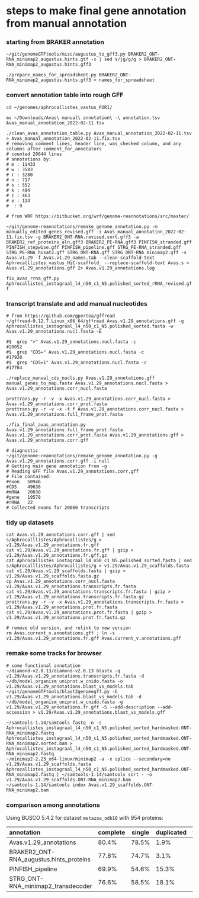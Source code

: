 # steps to make final gene annotation from manual annotation #

### starting from BRAKER annotation ###

`~/git/genomeGTFtools/misc/augustus_to_gff3.py BRAKER2_ONT-RNA_minimap2_augustus.hints.gtf -x | sed s/jg/g/g > BRAKER2_ONT-RNA_minimap2_augustus.hints.gff3`

`./prepare_names_for_spreadsheet.py BRAKER2_ONT-RNA_minimap2_augustus.hints.gff3 > names_for_spreadsheet`

### convert annotation table into rough GFF ###

```
cd ~/genomes/aphrocallistes_vastus_PORI/

mv ~/Downloads/Avas\ manual\ annotation\ -\ annotation.tsv Avas_manual_annotation_2022-02-11.tsv

./clean_avas_annotation_table.py Avas_manual_annotation_2022-02-11.tsv > Avas_manual_annotation_2022-02-11.fix.tsv
# removing comment lines, header line, was_checked column, and any columns after comment_for_annotators
# counted 20644 lines
# annotations by:
# m : 11433
# w : 3583
# r : 3280
# n : 717
# s : 552
# k : 494
# c : 463
# e : 114
#  : 9

# from WRF https://bitbucket.org/wrf/genome-reannotations/src/master/
```

`~/git/genome-reannotations/remake_genome_annotation.py -m manually_edited_genes_revised.gff -i Avas_manual_annotation_2022-02-11.fix.tsv -g BRAKER2_ONT-RNA.revised.sort.gff3 -a BRAKER2_ref_proteins_aln.gff3 BRAKER2_PE-RNA.gff3 PINFISH_stranded.gff PINFISH_stepwise.gff PINFISH_pipeline.gff STRG_PE-RNA_stranded.gff STRG_PE-RNA_hisat2.gff STRG_ONT-RNA.gff STRG_ONT-RNA_minimap2.gff -s Avas.v1.29 -f Avas.v1.29_names.tab --clean-scaffold-text Aphrocalllistes_vastus_HiC-scaffold_ --replace-scaffold-text Avas.s > Avas.v1.29_annotations.gff 2> Avas.v1.29_annotations.log`

`fix_avas_rrna_gff.py Aphrocallistes_instagraal_l4_n50_c1_N5.polished_sorted_rRNA_revised.gff`

### transcript translate and add manual nucleotides ###

```
# from https://github.com/gpertea/gffread
~/gffread-0.12.7.Linux_x86_64/gffread Avas.v1.29_annotations.gff -g Aphrocallistes_instagraal_l4_n50_c1_N5.polished_sorted.fasta -w Avas.v1.29_annotations.nucl.fasta -E

#$  grep ">" Avas.v1.29_annotations.nucl.fasta -c 
#20052
#$  grep "CDS=" Avas.v1.29_annotations.nucl.fasta -c 
#17928
#$  grep "CDS=1" Avas.v1.29_annotations.nucl.fasta -c
#17764

./replace_manual_cds_nucls.py Avas.v1.29_annotations.gff manual_genes_to_map.fasta Avas.v1.29_annotations.nucl.fasta > Avas.v1.29_annotations.corr_nucl.fasta

prottrans.py -r -v -x Avas.v1.29_annotations.corr_nucl.fasta > Avas.v1.29_annotations.corr_prot.fasta
prottrans.py -r -v -x -t f Avas.v1.29_annotations.corr_nucl.fasta > Avas.v1.29_annotations.full_frame_prot.fasta

./fix_final_avas_annotation.py Avas.v1.29_annotations.full_frame_prot.fasta Avas.v1.29_annotations.corr_prot.fasta Avas.v1.29_annotations.gff > Avas.v1.29_annotations.corr.gff

# diagnostic
~/git/genome-reannotations/remake_genome_annotation.py -g Avas.v1.29_annotations.corr.gff -i null
# Getting main gene annotation from -g
# Reading GFF file Avas.v1.29_annotations.corr.gff
# File contained:
#exon	50946
#CDS	49636
#mRNA	20038
#gene	19578
#rRNA	22
# Collected exons for 20060 transcripts
```

### tidy up datasets ###

```
cat Avas.v1.29_annotations.corr.gff | sed s/Aphrocalllistes/Aphrocallistes/g > v1.29/Avas.v1.29_annotations.fr.gff
cat v1.29/Avas.v1.29_annotations.fr.gff | gzip > v1.29/Avas.v1.29_annotations.fr.gff.gz
cat Aphrocallistes_instagraal_l4_n50_c1_N5.polished_sorted.fasta | sed s/Aphrocalllistes/Aphrocallistes/g > v1.29/Avas.v1.29_scaffolds.fasta
cat v1.29/Avas.v1.29_scaffolds.fasta | gzip > v1.29/Avas.v1.29_scaffolds.fasta.gz
cp Avas.v1.29_annotations.corr_nucl.fasta v1.29/Avas.v1.29_annotations.transcripts.fr.fasta
cat v1.29/Avas.v1.29_annotations.transcripts.fr.fasta | gzip > v1.29/Avas.v1.29_annotations.transcripts.fr.fasta.gz
prottrans.py -r -v -x Avas.v1.29_annotations.transcripts.fr.fasta > v1.29/Avas.v1.29_annotations.prot.fr.fasta
cat v1.29/Avas.v1.29_annotations.prot.fr.fasta | gzip > v1.29/Avas.v1.29_annotations.prot.fr.fasta.gz

# remove old version, and relink to new version
rm Avas.current_v.annotations.gff ; ln -s v1.29/Avas.v1.29_annotations.fr.gff Avas.current_v.annotations.gff
```

### remake some tracks for browser ###

```
# some functional annotation
~/diamond-v2.0.13/diamond-v2.0.13 blastx -q v1.29/Avas.v1.29_annotations.transcripts.fr.fasta -d ~/db/model_organism_uniprot.w_cnido.fasta -o v1.29/Avas.v1.29_annotations.blast_vs_models.tab
~/git/genomeGTFtools/blast2genomegff.py -b v1.29/Avas.v1.29_annotations.blast_vs_models.tab -d ~/db/model_organism_uniprot.w_cnido.fasta -g v1.29/Avas.v1.29_annotations.fr.gff -S --add-description --add-accession > v1.29/Avas.v1.29_annotations.blast_vs_models.gff

~/samtools-1.14/samtools fastq -n -s Aphrocallistes_instagraal_l4_n50_c1_N5.polished_sorted_hardmasked.ONT-RNA_minimap2.fastq Aphrocallistes_instagraal_l4_n50_c1_N5.polished_sorted_hardmasked.ONT-RNA_minimap2.sorted.bam > Aphrocallistes_instagraal_l4_n50_c1_N5.polished_sorted_hardmasked.ONT-RNA_minimap2.fastq
~/minimap2-2.23_x64-linux/minimap2 -a -x splice --secondary=no v1.29/Avas.v1.29_scaffolds.fasta Aphrocallistes_instagraal_l4_n50_c1_N5.polished_sorted_hardmasked.ONT-RNA_minimap2.fastq | ~/samtools-1.14/samtools sort - -o v1.29/Avas.v1.29_scaffolds.ONT-RNA_minimap2.bam
~/samtools-1.14/samtools index Avas.v1.29_scaffolds.ONT-RNA_minimap2.bam
```

### comparison among annotations ###
Using BUSCO 5.4.2 for dataset `metazoa_odb10` with 954 proteins:

| annotation | complete | single | duplicated | fragmented | missing |
| :--- | --- | --- | --- | --- | --- |
| Avas.v1.29_annotations | 80.4% | 78.5% | 1.9% | 2.3% | 17.3% |
| BRAKER2_ONT-RNA_augustus.hints_proteins | 77.8% | 74.7% | 3.1% | 3.4% | 18.8% |
| PINFISH_pipeline | 69.9% | 54.6% | 15.3% | 4.7% | 25.4% |
| STRG_ONT-RNA_minimap2_transdecoder| 76.6% | 58.5% | 18.1% | 3.1% | 20.3% |


